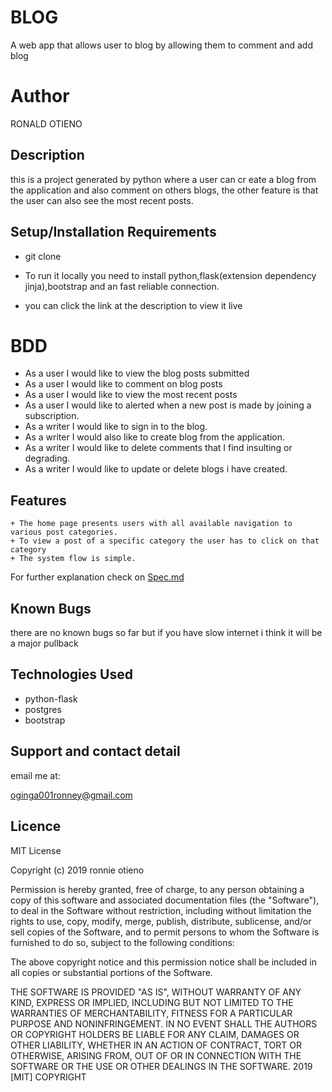 # BLOG
A web app that allows user to blog by allowing them to comment and add blog

# Author

RONALD OTIENO

## Description

this is a project generated by python where a user can cr eate a blog from the application and also comment on others blogs, the other feature is that the user can also see the most recent posts.

## Setup/Installation Requirements

* git clone

* To run it locally you need to install python,flask(extension dependency jinja),bootstrap and an fast reliable connection.

* you can click the link at the description to view it live

# BDD

* As a user I would like to view the blog posts submitted
* As a user I would like to comment on blog posts
* As a user I would like to view the most recent posts
* As a user I would like to alerted when a new post is made by joining a subscription.
* As a writer I would like to sign in to the blog.
* As a writer I would also like to create blog from the application.
* As a writer I would like to delete comments that I find insulting or degrading.
* As a writer I would like to update or delete blogs i have created.

## Features

    + The home page presents users with all available navigation to various post categories.
    + To view a post of a specific category the user has to click on that category
    + The system flow is simple.
For further explanation check on [Spec.md](https://github.com/ronnieoginga/MY-BLOG/blob/master/SPECS.md)

 
## Known Bugs

there are no known bugs so far but if you have slow internet i think it will be a major pullback
## Technologies Used

 * python-flask
 * postgres
 * bootstrap



## Support and contact detail

email me at:

oginga001ronney@gmail.com

## Licence

MIT License

Copyright (c) 2019 ronnie otieno

Permission is hereby granted, free of charge, to any person obtaining a copy
of this software and associated documentation files (the "Software"), to deal
in the Software without restriction, including without limitation the rights
to use, copy, modify, merge, publish, distribute, sublicense, and/or sell
copies of the Software, and to permit persons to whom the Software is
furnished to do so, subject to the following conditions:

The above copyright notice and this permission notice shall be included in all
copies or substantial portions of the Software.

THE SOFTWARE IS PROVIDED "AS IS", WITHOUT WARRANTY OF ANY KIND, EXPRESS OR
IMPLIED, INCLUDING BUT NOT LIMITED TO THE WARRANTIES OF MERCHANTABILITY,
FITNESS FOR A PARTICULAR PURPOSE AND NONINFRINGEMENT. IN NO EVENT SHALL THE
AUTHORS OR COPYRIGHT HOLDERS BE LIABLE FOR ANY CLAIM, DAMAGES OR OTHER
LIABILITY, WHETHER IN AN ACTION OF CONTRACT, TORT OR OTHERWISE, ARISING FROM,
OUT OF OR IN CONNECTION WITH THE SOFTWARE OR THE USE OR OTHER DEALINGS IN THE
SOFTWARE.
2019 [MIT] COPYRIGHT
